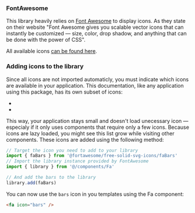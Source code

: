 ### FontAwesome

This library heavily relies on [Font Awesome](https://fontawesome.com/) to display icons.
As they state on their website "Font Awesome gives you scalable vector icons that
can instantly be customized — size, color, drop shadow, and anything that can be
done with the power of CSS".

All available icons [can be found here](https://fontawesome.com/icons?d=gallery&m=free).

### Adding icons to the library

Since all icons are not imported automaticly, you must indicate which icons are
available in your application. This documentation, like any application using this
package, has its own subset of icons:

<ul class="list-inline">
  <li v-for="icon in fas" class="p-1 border border-primary rounded list-inline-item mb-2">
    <fa :icon="icon" class="fa-fw fa-2x" />
  </li>  
  <li v-for="icon in fab" class="p-1 border border-primary rounded list-inline-item mb-2">
    <fa :icon="['fab', icon]" class="fa-fw fa-2x" />
  </li>
</ul>

This way, your application stays small and doesn't load unecessary icon — especialy
if it only uses components that require only a few icons. Because icons are lazy
loaded, you might see this list grow while visiting other components. These icons
are added using the following method:

```js
// Target the icon you need to add to your library
import { faBars } from '@fortawesome/free-solid-svg-icons/faBars'
// Import the library instance provided by FontAwesome
import { library } from '@/components/Fa'

// And add the bars to the library
library.add(faBars)
```

You can now use the `bars` icon in you templates using the Fa component:

```html
<fa icon="bars" />
```

<script>
  import { library } from '@/components/Fa'

  export default {
    computed: {
      fas () {
        return Object.keys(library.definitions.fas || {})
      },      
      fab () {
        return Object.keys(library.definitions.fab || {})
      }
    }
  }
</script>
